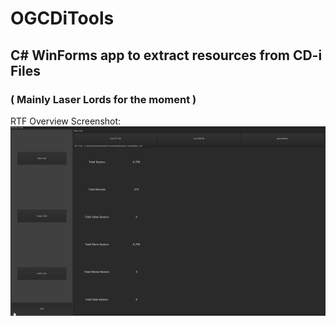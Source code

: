 # OGCDiTools

## C# WinForms app to extract resources from CD-i Files
### ( Mainly Laser Lords for the moment )

RTF Overview Screenshot:
![DataTools_RTFForm](.\Desktop\docs\images\RTFForm.png)
